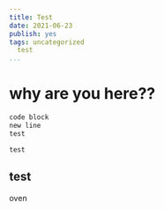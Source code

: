 ```yaml
---
title: Test
date: 2021-06-23
publish: yes
tags: uncategorized
  test
...
```


# why are you here??

```txt
code block
new line
test
```

`test`

## test

oven
